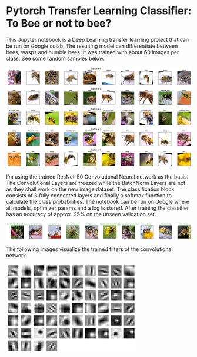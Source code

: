 # Pytorch Transfer Learning Classifier: To Bee or not to bee?

This Jupyter notebook is a Deep Learning transfer learning project that can be run on Google colab. The resulting model can differentiate between bees, wasps and humble bees. It was trained with about 60 images per class. See some random samples below. 

![train_dataset_batch1](https://github.com/andyherzberg/pytorch-transfer-learning-classifier/blob/master/img/Download.png)
![train_dataset_batch2](https://github.com/andyherzberg/pytorch-transfer-learning-classifier/blob/master/img/Download%20(1).png)
![train_dataset_batch3](https://github.com/andyherzberg/pytorch-transfer-learning-classifier/blob/master/img/Download%20(2).png)
![train_dataset_batch4](https://github.com/andyherzberg/pytorch-transfer-learning-classifier/blob/master/img/Download%20(3).png)
![train_dataset_batch5](https://github.com/andyherzberg/pytorch-transfer-learning-classifier/blob/master/img/Download%20(4).png)

I’m using the trained ResNet-50 Convolutional Neural network as the basis. The Convolutional Layers are freezed while the BatchNorm Layers are not as they shall work on the new image dataset. The classification block consists of 3 fully connected layers and finally a softmax function to calculate the class probabilities.
The notebook can be run on Google where all models, optimizer params and a log is stored. After training the classifier has an accuracy of approx. 95% on the unseen validation set. 

![train_dataset_batch5](https://github.com/andyherzberg/pytorch-transfer-learning-classifier/blob/master/img/Download%20(5).png)

The following images visualize the trained filters of the convolutional network.

<img src="https://github.com/andyherzberg/pytorch-transfer-learning-classifier/blob/master/img/Download%20(6).png" width="70%">
